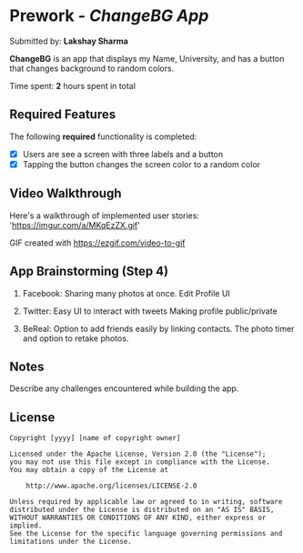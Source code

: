 # Prework - *ChangeBG App*

Submitted by: **Lakshay Sharma**

**ChangeBG** is an app that displays my Name, University, and has a button that changes background to random colors.

Time spent: **2** hours spent in total

## Required Features

The following **required** functionality is completed:

- [x] Users are see a screen with three labels and a button
- [x] Tapping the button changes the screen color to a random color
 
## Video Walkthrough

Here's a walkthrough of implemented user stories: 'https://imgur.com/a/MKqEzZX.gif'

<!-- Replace this with whatever GIF tool you used! -->
GIF created with https://ezgif.com/video-to-gif
<!-- Recommended tools:
[Kap](https://getkap.co/) for macOS
[ScreenToGif](https://www.screentogif.com/) for Windows
[peek](https://github.com/phw/peek) for Linux. -->

## App Brainstorming (Step 4)

1. Facebook:
Sharing many photos at once.
Edit Profile UI

2. Twitter:
Easy UI to interact with tweets
Making profile public/private

3. BeReal:
Option to add friends easily by linking contacts.
The photo timer and option to retake photos.

## Notes

Describe any challenges encountered while building the app.

## License

    Copyright [yyyy] [name of copyright owner]

    Licensed under the Apache License, Version 2.0 (the "License");
    you may not use this file except in compliance with the License.
    You may obtain a copy of the License at

        http://www.apache.org/licenses/LICENSE-2.0

    Unless required by applicable law or agreed to in writing, software
    distributed under the License is distributed on an "AS IS" BASIS,
    WITHOUT WARRANTIES OR CONDITIONS OF ANY KIND, either express or implied.
    See the License for the specific language governing permissions and
    limitations under the License.
